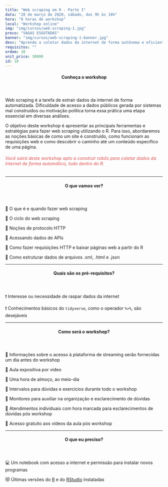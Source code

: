 ```yaml
---
title: "Web scraping em R - Parte I"
data: "28 de março de 2020, sábado, das 9h às 18h"
hora: "8 horas de workshop"
local: "Workshop online"
img: "img/cursos/web-scraping-1.jpg"
preco: "VAGAS ESGOTADAS"
banner: "img/cursos/web-scraping-1-banner.jpg"
desc: "Aprenda a coletar dados da internet de forma autônoma e eficiente utilizando o R."
requisitos: ""
ordem: 30
unit_price: 30000
id: 18
---
```


<header class="section-header">
  <h4>Conheça o workshop</h4>
</header>

Web scraping é a tarefa de extrair dados da internet de forma automatizada. Dificuldade de acesso a dados públicos gerada por sistemas mal construídos ou motivação política torna essa prática uma etapa essencial em diversas análises.

O objetivo deste workshop é apresentar as principais ferramentas e estratégias para fazer web scraping utilizando o R. Para isso, abordaremos as noções básicas de como um site é construído, como funcionam  as requisições web e como descobrir o caminho até um conteúdo específico de uma página. 

<h6 style = "color: #da4d4d">Você sairá deste workshop apto a construir robôs para coletar dados da internet de forma automática, tudo dentro do R.</h6>

<hr>

<header class="section-header">
  <h4>O que vamos ver?</h4>
</header>

<p>&#128204; O que é e quando fazer web scraping</p>
<p>&#128204; O ciclo do web scraping</p>
<p>&#128204; Noções de protocolo HTTP</p>
<p>&#128204; Acessando dados de APIs</p>
<p>&#128204; Como fazer requisições HTTP e baixar páginas web a partir do R</p>
<p>&#128204; Como estruturar dados de arquivos .xml, .html e .json</p>

<hr>

<header class="section-header">
  <h4>Quais são os pré-requisitos?</h4>
</header>

&#10071; Interesse ou necessidade de raspar dados da internet

&#10071; Conhecimentos básicos do `tidyverse`, como o operador `%>%`, são desejáveis

<hr>

<header class="section-header">
  <h4>Como será o workshop?</h4>
</header>

<p>&#128313; Informações sobre o acesso à plataforma de streaming serão fornecidas um dia antes do workshop
<p>&#128313; Aula expositiva por vídeo
<p>&#128313; Uma hora de almoço, ao meio-dia
<p>&#128313; Intervalos para dúvidas e exercícios durante todo o workshop
<p>&#128313; Monitores para auxiliar na organização e esclarecimento de dúvidas 
<p>&#128313; Atendimentos individuais com hora marcada para esclarecimentos de dúvidas pós workshop
<p>&#128313; Acesso gratuito aos vídeos da aula pós workshop

<hr>

<header class="section-header">
  <h4>O que eu preciso?</h4>
</header>

&#128187; Um notebook com acesso a internet e permissão para instalar novos programas

&#128571; Últimas versões do [R](https://cran.r-project.org/) e do [RStudio](https://www.rstudio.com/products/rstudio/download/) instaladas
